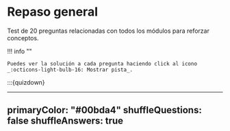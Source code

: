 # Repaso general

Test de 20 preguntas relacionadas con todos los módulos para reforzar conceptos.

!!! info ""

    Puedes ver la solución a cada pregunta haciendo click al icono _:octicons-light-bulb-16: Mostrar pista_.

:::{quizdown}

---
primaryColor: "#00bda4"
shuffleQuestions: false
shuffleAnswers: true
---